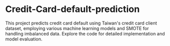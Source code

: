 # Credit-Card-default-prediction
This project predicts credit card default using Taiwan's credit card client dataset, employing various machine learning models and SMOTE for handling imbalanced data. Explore the code for detailed implementation and model evaluation.

